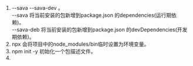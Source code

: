 1. --sava --sava-dev 。    
  --sava 将当前安装的包新增到package.json 的dependencies(运行期依赖)。   
  --sava-deb 将当前安装的包新增到package.json 的devDependencies(开发期依赖)。    
2. npx 会将项目中的node_modules/bin临时设置为环境变量。   
3. npm init -y 初始化一个包描述文件。    
4. 
